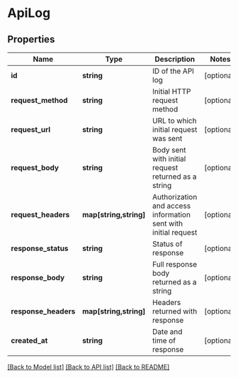 # ApiLog

## Properties
Name | Type | Description | Notes
------------ | ------------- | ------------- | -------------
**id** | **string** | ID of the API log | [optional] 
**request_method** | **string** | Initial HTTP request method | [optional] 
**request_url** | **string** | URL to which initial request was sent | [optional] 
**request_body** | **string** | Body sent with initial request returned as a string | [optional] 
**request_headers** | **map[string,string]** | Authorization and access information sent with initial request | [optional] 
**response_status** | **string** | Status of response | [optional] 
**response_body** | **string** | Full response body returned as a string | [optional] 
**response_headers** | **map[string,string]** | Headers returned with response | [optional] 
**created_at** | **string** | Date and time of response | [optional] 

[[Back to Model list]](../README.md#documentation-for-models) [[Back to API list]](../README.md#documentation-for-api-endpoints) [[Back to README]](../README.md)


